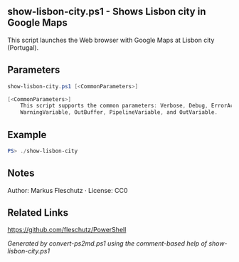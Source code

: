 ## show-lisbon-city.ps1 - Shows Lisbon city in Google Maps

This script launches the Web browser with Google Maps at Lisbon city (Portugal).

## Parameters
```powershell
show-lisbon-city.ps1 [<CommonParameters>]

[<CommonParameters>]
    This script supports the common parameters: Verbose, Debug, ErrorAction, ErrorVariable, WarningAction, 
    WarningVariable, OutBuffer, PipelineVariable, and OutVariable.
```

## Example
```powershell
PS> ./show-lisbon-city

```

## Notes
Author: Markus Fleschutz · License: CC0

## Related Links
https://github.com/fleschutz/PowerShell

*Generated by convert-ps2md.ps1 using the comment-based help of show-lisbon-city.ps1*
